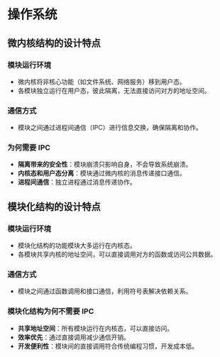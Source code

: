 # 操作系统

## 微内核结构的设计特点

### 模块运行环境

- 微内核将非核心功能（如文件系统、网络服务）移到用户态。
- 各模块独立运行在用户态，彼此隔离，无法直接访问对方的地址空间。

### 通信方式

- 模块之间通过进程间通信（IPC）进行信息交换，确保隔离和协作。

### 为何需要 IPC

- **隔离带来的安全性**：模块崩溃只影响自身，不会导致系统崩溃。
- **内核态和用户态分离**：模块通过微内核的消息传递接口通信。
- **进程间通信**：独立进程通过消息传递协作。

## 模块化结构的设计特点

### 模块运行环境

- 模块化结构的功能模块大多运行在内核态。
- 各模块共享内核的地址空间，可以直接调用对方的函数或访问公共数据。

### 通信方式

- 模块之间通过函数调用和接口通信，利用符号表解决依赖关系。

### 模块化结构为何不需要 IPC

- **共享地址空间**：所有模块运行在内核态，可以直接访问。
- **效率优先**：通过直接调用减少通信开销。
- **开发便利性**：模块间的直接调用符合传统编程习惯，开发成本低。
